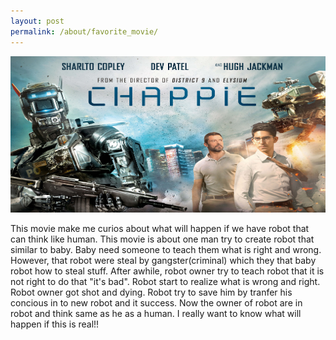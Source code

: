 ```yaml
---
layout: post
permalink: /about/favorite_movie/
---
```

<img src="/images/chappie.jpg" style="width:1000px;height:250px;">

This movie make me curios about what will happen if we have robot that can think like human. This movie is about one man try to create robot that similar to baby. Baby need someone to teach them what is right and wrong. However, that robot were steal by gangster(criminal) which they that baby robot how to steal stuff. After awhile, robot owner try to teach robot that it is not right to do that "it's bad". Robot start to realize what is wrong and right. Robot owner got shot and dying. Robot try to save him by tranfer his concious in to new robot and it success.
Now the owner of robot are in robot and think same as he as a human.
I really want to know what will happen if this is real!!
